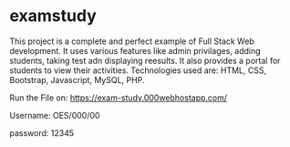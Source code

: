 # examstudy

This project is a complete and perfect example of Full Stack Web development. It uses various features like admin privilages, adding students, taking test adn displaying reesults. It also provides a portal for students to view their activities. Technologies used are: HTML, CSS, Bootstrap, Javascript, MySQL, PHP.


Run the File on:
https://exam-study.000webhostapp.com/

Username: OES/000/00


password: 12345
